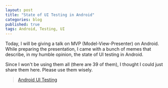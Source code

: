 ```yaml
---
layout: post
title: "State of UI Testing in Android"
categories: blog
published: true
tags: Android, Testing, UI
---
```


Today, I will be giving a talk on MVP (Model-View-Presenter) on Android. While preparing the presentation, I came with a bunch of memes that describe, in my humble opinion, the state of UI testing in Android.

Since I won't be using them all (there are 39 of them), I thought I could just share them here. Please use them wisely.

<blockquote class="imgur-embed-pub" lang="en" data-id="kDMZ9"><a href="//imgur.com/kDMZ9">Android UI Testing</a></blockquote><script async src="//s.imgur.com/min/embed.js" charset="utf-8"></script>
